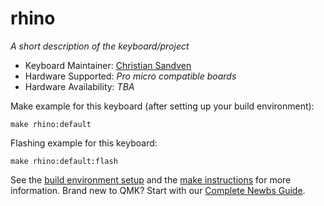 # rhino

*A short description of the keyboard/project*

* Keyboard Maintainer: [Christian Sandven](https://github.com/yourusername)
* Hardware Supported: *Pro micro compatible boards*
* Hardware Availability: *TBA*

Make example for this keyboard (after setting up your build environment):

    make rhino:default

Flashing example for this keyboard:

    make rhino:default:flash

See the [build environment setup](https://docs.qmk.fm/#/getting_started_build_tools) and the [make instructions](https://docs.qmk.fm/#/getting_started_make_guide) for more information. Brand new to QMK? Start with our [Complete Newbs Guide](https://docs.qmk.fm/#/newbs).

